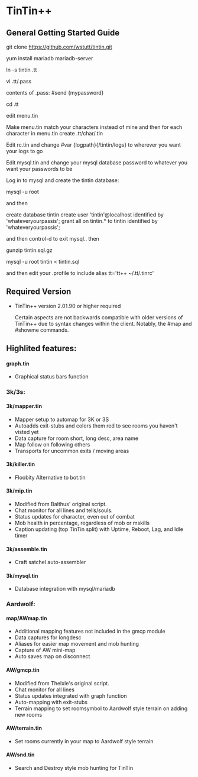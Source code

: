 # TinTin++
## General Getting Started Guide

git clone https://github.com/wstutt/tintin.git

yum install mariadb mariadb-server

ln -s tintin .tt

vi .tt/.pass

contents of .pass:
	#send {mypassword}

cd .tt
 
edit menu.tin

Make menu.tin match your characters instead of mine and then for each character in menu.tin create 
.tt/char/<charname3s>.tin

Edit rc.tin and change 
#var {logpath}{/tintin/logs}
 to wherever you want your logs to go

Edit mysql.tin
 and change your mysql database password to whatever you want your passwords to be

Log in to mysql and create the tintin database:

mysql -u root

 and then 

create database tintin
create user 'tintin'@localhost identified by 'whateveryourpassis'; 
grant all on tintin.* to tintin identified by 'whateveryourpassis';

and then control-d
 to exit mysql.. then 

gunzip tintin.sql.gz

mysql -u root tintin < tintin.sql

and then edit your .profile to include 
alias tt='tt++ ~/.tt/.tinrc'

## Required Version
* TinTin++ version 2.01.90 or higher required

    Certain aspects are not backwards compatible with older versions of TinTin++ due to syntax changes within the client.  Notably, the #map and #showme commands.

## Highlited features:

#### graph.tin
* Graphical status bars function

### 3k/3s:
#### 3k/mapper.tin
* Mapper setup to automap for 3K or 3S  
* Autoadds exit-stubs and colors them red to see rooms you haven't visted yet  
* Data capture for room short, long desc, area name  
* Map follow on following others  
* Transports for uncommon exits / moving areas  

#### 3k/killer.tin
* Floobity Alternative to bot.tin
		  
#### 3k/mip.tin
* Modified from Balthus' original script.
* Chat monitor for all lines and tells/souls.
* Status updates for character, even out of combat
* Mob health in percentage, regardless of mob or mskills
* Caption updating (top TinTin split) with Uptime, Reboot, Lag, and Idle timer

#### 3k/assemble.tin
* Craft satchel auto-assembler

#### 3k/mysql.tin
* Database integration with mysql/mariadb

### Aardwolf:

#### map/AWmap.tin
* Additional mapping features not included in the gmcp module
* Data captures for longdesc
* Aliases for easier map movement and mob hunting
* Capture of AW mini-map
* Auto saves map on disconnect

#### AW/gmcp.tin
* Modified from TheIxle's original script.
* Chat monitor for all lines
* Status updates integrated with graph function
* Auto-mapping with exit-stubs
* Terrain mapping to set roomsymbol to Aardwolf style terrain on adding new rooms

#### AW/terrain.tin
* Set rooms currently in your map to Aardwolf style terrain

#### AW/snd.tin
* Search and Destroy style mob hunting for TinTin
